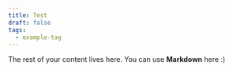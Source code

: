```yaml
---
title: Test
draft: false
tags:
  - example-tag
---
```

 
The rest of your content lives here. You can use **Markdown** here :)